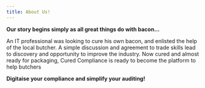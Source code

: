 ```yaml
---
title: About Us!
---
```


**Our story begins simply as all great things do with bacon...**

An IT professional was looking to cure his own bacon, and enlisted the help of the local butcher. A simple discussion and agreement to trade skills lead to discovery and opportunity to improve the industry. Now cured and almost ready for packaging, Cured Compliance is ready to become the platform to help butchers

**Digitaise your compliance and simplify your auditing!**